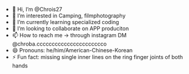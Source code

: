 - 👋 Hi, I’m @Chrois27
- 👀 I’m interested in Camping, filmphotography
- 🌱 I’m currently learning specialized coding
- 💞️ I’m looking to collaborate on APP produciton
- 📫 How to reach me -> through instagram DM @chroba.cccccccccccccccccccccco
- 😄 Pronouns: he/him/American-Chinese-Korean
- ⚡ Fun fact: missing single inner lines on the ring finger joints of both hands

<!---
Chrois27/Chrois27 is a ✨ special ✨ repository because its `README.md` (this file) appears on your GitHub profile.
You can click the Preview link to take a look at your changes.
--->
